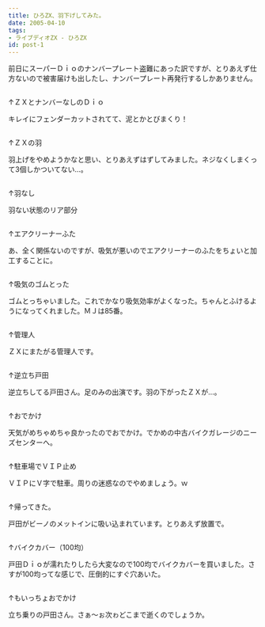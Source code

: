```yaml
---
title: ひろZX、羽下げしてみた。
date: 2005-04-10
tags:
- ライブディオZX - ひろZX
id: post-1
---
```



<p class="sentence spacing10">前日にスーパーＤｉｏのナンバープレート盗難にあった訳ですが、とりあえず仕方ないので被害届けも出したし、ナンバープレート再発行するしかありません。</p>
<div class="center spacing"><img src="/photo/diary/2005.04.10_zx1.jpg" alt=""></div>
<p class="sentence">↑ＺＸとナンバーなしのＤｉｏ</p>
<p class="sentence spacing10">キレイにフェンダーカットされてて、泥とかとびまくり！</p>
<div class="center spacing"><img src="/photo/diary/2005.04.10_zx2.jpg" alt=""></div>
<p class="sentence">↑ＺＸの羽</p>
<p class="sentence spacing10">羽上げをやめようかなと思い、とりあえずはずしてみました。ネジなくしまくって3個しかついてない...。</p>
<div class="center spacing"><img src="/photo/diary/2005.04.10_zx3.jpg" alt=""></div>
<p class="sentence">↑羽なし</p>
<p class="sentence spacing10">羽ない状態のリア部分 </p>
<div class="center spacing"><img src="/photo/diary/2005.04.10_zx4.jpg" alt=""></div>
<p class="sentence">↑エアクリーナーふた</p>
<p class="sentence spacing10">あ、全く関係ないのですが、吸気が悪いのでエアクリーナーのふたをちょいと加工することに。</p>
<div class="center spacing"><img src="/photo/diary/2005.04.10_zx5.jpg" alt=""></div>
<p class="sentence">↑吸気のゴムとった</p>
<p class="sentence spacing10">ゴムとっちゃいました。これでかなり吸気効率がよくなった。ちゃんとふけるようになってくれました。ＭＪは85番。</p>
<div class="center spacing"><img src="/photo/diary/2005.04.10_zx6.jpg" alt=""></div>
<p class="sentence">↑管理人</p>
<p class="sentence spacing10">ＺＸにまたがる管理人です。</p>
<div class="center spacing"><img src="/photo/diary/2005.04.10_zx7.jpg" alt=""></div>
<p class="sentence">↑逆立ち戸田</p>
<p class="sentence spacing10">逆立ちしてる戸田さん。足のみの出演です。羽の下がったＺＸが...。</p>
<div class="center spacing"><img src="/photo/diary/2005.04.10_zx8.jpg" alt=""></div>
<p class="sentence">↑おでかけ</p>
<p class="sentence spacing10">天気がめちゃめちゃ良かったのでおでかけ。でかめの中古バイクガレージのニーズセンターへ。</p>
<div class="center spacing"><img src="/photo/diary/2005.04.10_zx9.jpg" alt=""></div>
<p class="sentence">↑駐車場でＶＩＰ止め</p>
<p class="sentence spacing10">ＶＩＰにＶ字で駐車。周りの迷惑なのでやめましょう。ｗ</p>
<div class="center spacing"><img src="/photo/diary/2005.04.10_zx10.jpg" alt=""></div>
<p class="sentence">↑帰ってきた。</p>
<p class="sentence spacing10">戸田がビーノのメットインに吸い込まれています。とりあえず放置で。</p>
<div class="center spacing"><img src="/photo/diary/2005.04.10_zx11.jpg" alt=""></div>
<p class="sentence">↑バイクカバー（100均）</p>
<p class="sentence spacing10">戸田Ｄｉｏが濡れたりしたら大変なので100均でバイクカバーを買いました。さすが100均ってな感じで、圧倒的にすぐ穴あいた。</p>
<div class="center spacing"><img src="/photo/diary/2005.04.10_zx12.jpg" alt=""></div>
<p class="sentence">↑もいっちょおでかけ</p>
<p class="sentence">立ち乗りの戸田さん。さぁ～ぉ次ゎどこまで逝くのでしょうか。</p>
